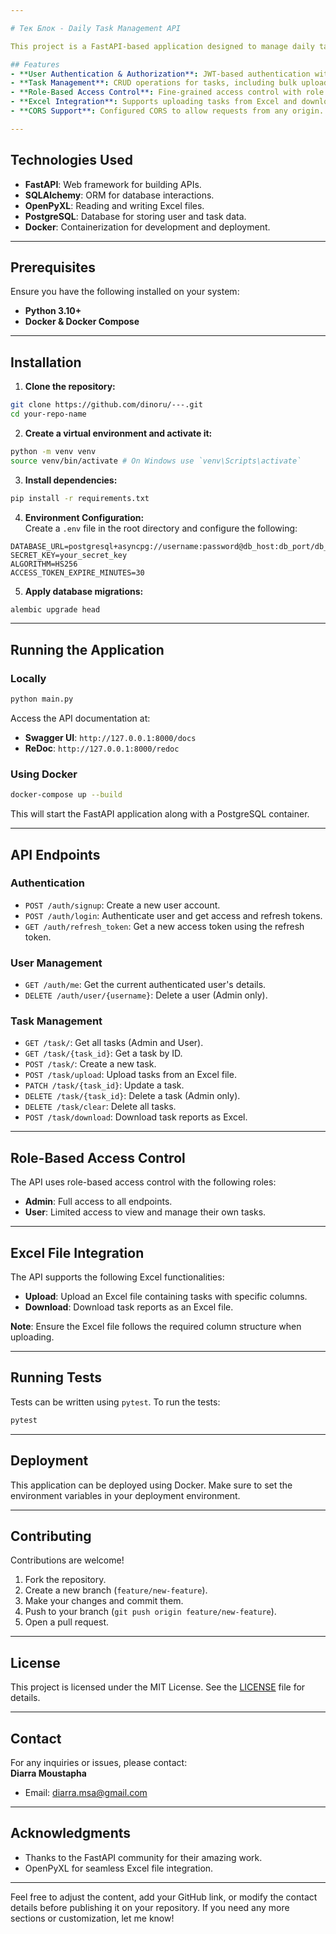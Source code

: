 ```yaml
---

# Тек Блок - Daily Task Management API  

This project is a FastAPI-based application designed to manage daily tasks with role-based access control and authentication. The API allows users to create, read, update, and delete tasks while ensuring secure access through JWT authentication.  

## Features  
- **User Authentication & Authorization**: JWT-based authentication with role checks for admin and user roles.  
- **Task Management**: CRUD operations for tasks, including bulk upload from Excel files and downloading task reports.  
- **Role-Based Access Control**: Fine-grained access control with role checking for specific routes.  
- **Excel Integration**: Supports uploading tasks from Excel and downloading reports in Excel format.  
- **CORS Support**: Configured CORS to allow requests from any origin.  

---
```


## Technologies Used  
- **FastAPI**: Web framework for building APIs.  
- **SQLAlchemy**: ORM for database interactions.  
- **OpenPyXL**: Reading and writing Excel files.  
- **PostgreSQL**: Database for storing user and task data.  
- **Docker**: Containerization for development and deployment.  

---

## Prerequisites  
Ensure you have the following installed on your system:  
- **Python 3.10+**  
- **Docker & Docker Compose**  

---

## Installation  

1. **Clone the repository:**  
```bash
git clone https://github.com/dinoru/---.git
cd your-repo-name
```

2. **Create a virtual environment and activate it:**  
```bash
python -m venv venv
source venv/bin/activate # On Windows use `venv\Scripts\activate`
```

3. **Install dependencies:**  
```bash
pip install -r requirements.txt
```

4. **Environment Configuration:**  
Create a `.env` file in the root directory and configure the following:  
```
DATABASE_URL=postgresql+asyncpg://username:password@db_host:db_port/db_name
SECRET_KEY=your_secret_key
ALGORITHM=HS256
ACCESS_TOKEN_EXPIRE_MINUTES=30
```

5. **Apply database migrations:**  
```bash
alembic upgrade head
```

---

## Running the Application  

### Locally  
```bash
python main.py
```

Access the API documentation at:  
- **Swagger UI**: `http://127.0.0.1:8000/docs`  
- **ReDoc**: `http://127.0.0.1:8000/redoc`  

### Using Docker  
```bash
docker-compose up --build
```

This will start the FastAPI application along with a PostgreSQL container.  

---

## API Endpoints  

### Authentication  
- `POST /auth/signup`: Create a new user account.  
- `POST /auth/login`: Authenticate user and get access and refresh tokens.  
- `GET /auth/refresh_token`: Get a new access token using the refresh token.  

### User Management  
- `GET /auth/me`: Get the current authenticated user's details.  
- `DELETE /auth/user/{username}`: Delete a user (Admin only).  

### Task Management  
- `GET /task/`: Get all tasks (Admin and User).  
- `GET /task/{task_id}`: Get a task by ID.  
- `POST /task/`: Create a new task.  
- `POST /task/upload`: Upload tasks from an Excel file.  
- `PATCH /task/{task_id}`: Update a task.  
- `DELETE /task/{task_id}`: Delete a task (Admin only).  
- `DELETE /task/clear`: Delete all tasks.  
- `POST /task/download`: Download task reports as Excel.  

---

## Role-Based Access Control  
The API uses role-based access control with the following roles:  
- **Admin**: Full access to all endpoints.  
- **User**: Limited access to view and manage their own tasks.  

---

## Excel File Integration  
The API supports the following Excel functionalities:  
- **Upload**: Upload an Excel file containing tasks with specific columns.  
- **Download**: Download task reports as an Excel file.  

**Note**: Ensure the Excel file follows the required column structure when uploading.  

---

## Running Tests  
Tests can be written using `pytest`. To run the tests:  
```bash
pytest
```

---

## Deployment  
This application can be deployed using Docker. Make sure to set the environment variables in your deployment environment.  

---

## Contributing  
Contributions are welcome!  
1. Fork the repository.  
2. Create a new branch (`feature/new-feature`).  
3. Make your changes and commit them.  
4. Push to your branch (`git push origin feature/new-feature`).  
5. Open a pull request.  

---

## License  
This project is licensed under the MIT License. See the [LICENSE](LICENSE) file for details.  

---

## Contact  
For any inquiries or issues, please contact:  
**Diarra Moustapha**  
- Email: diarra.msa@gmail.com  

---

## Acknowledgments  
- Thanks to the FastAPI community for their amazing work.  
- OpenPyXL for seamless Excel file integration.  

---

Feel free to adjust the content, add your GitHub link, or modify the contact details before publishing it on your repository. If you need any more sections or customization, let me know!
